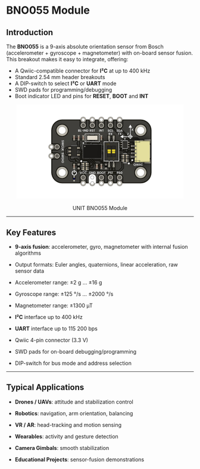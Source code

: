 # BNO055 Module

## Introduction
The **BNO055** is a 9-axis absolute orientation sensor from Bosch (accelerometer + gyroscope + magnetometer) with on-board sensor fusion. This breakout makes it easy to integrate, offering:
- A Qwiic-compatible connector for **I²C** at up to 400 kHz  
- Standard 2.54 mm header breakouts  
- A DIP-switch to select **I²C** or **UART** mode  
- SWD pads for programming/debugging  
- Boot indicator LED and pins for **RESET**, **BOOT** and **INT**  

<div align="center">
  <a href="#"><img src="hardware/resources/bno055_top.jpg" width="450px" alt="BNO055"></a>
  <p>UNIT BNO055 Module</p>
</div>

---

## Key Features
- **9-axis fusion**: accelerometer, gyro, magnetometer with internal fusion algorithms  
- Output formats: Euler angles, quaternions, linear acceleration, raw sensor data  
- Accelerometer range: ±2 g … ±16 g  
  
- Gyroscope range: ±125 °/s … ±2000 °/s  
- Magnetometer range: ±1300 µT  
- **I²C** interface up to 400 kHz  
- **UART** interface up to 115 200 bps  
- Qwiic 4-pin connector (3.3 V)  
- SWD pads for on-board debugging/programming  
- DIP-switch for bus mode and address selection  

---

## Typical Applications
- **Drones / UAVs**: attitude and stabilization control  
  
- **Robotics**: navigation, arm orientation, balancing  
- **VR / AR**: head-tracking and motion sensing  
- **Wearables**: activity and gesture detection  
- **Camera Gimbals**: smooth stabilization  
- **Educational Projects**: sensor-fusion demonstrations  

